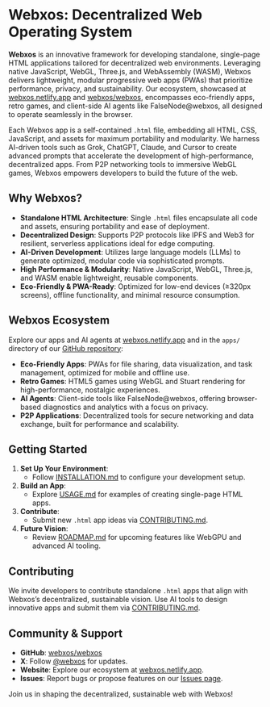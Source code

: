 # Webxos: Decentralized Web Operating System

**Webxos** is an innovative framework for developing standalone, single-page HTML applications tailored for decentralized web environments. Leveraging native JavaScript, WebGL, Three.js, and WebAssembly (WASM), Webxos delivers lightweight, modular progressive web apps (PWAs) that prioritize performance, privacy, and sustainability. Our ecosystem, showcased at [webxos.netlify.app](https://webxos.netlify.app) and [webxos/webxos](https://github.com/webxos/webxos), encompasses eco-friendly apps, retro games, and client-side AI agents like FalseNode@webxos, all designed to operate seamlessly in the browser.

Each Webxos app is a self-contained `.html` file, embedding all HTML, CSS, JavaScript, and assets for maximum portability and modularity. We harness AI-driven tools such as Grok, ChatGPT, Claude, and Cursor to create advanced prompts that accelerate the development of high-performance, decentralized apps. From P2P networking tools to immersive WebGL games, Webxos empowers developers to build the future of the web.

## Why Webxos?

- **Standalone HTML Architecture**: Single `.html` files encapsulate all code and assets, ensuring portability and ease of deployment.
- **Decentralized Design**: Supports P2P protocols like IPFS and Web3 for resilient, serverless applications ideal for edge computing.
- **AI-Driven Development**: Utilizes large language models (LLMs) to generate optimized, modular code via sophisticated prompts.
- **High Performance & Modularity**: Native JavaScript, WebGL, Three.js, and WASM enable lightweight, reusable components.
- **Eco-Friendly & PWA-Ready**: Optimized for low-end devices (≥320px screens), offline functionality, and minimal resource consumption.

## Webxos Ecosystem

Explore our apps and AI agents at [webxos.netlify.app](https://webxos.netlify.app) and in the `apps/` directory of our [GitHub repository](https://github.com/webxos/webxos):
- **Eco-Friendly Apps**: PWAs for file sharing, data visualization, and task management, optimized for mobile and offline use.
- **Retro Games**: HTML5 games using WebGL and Stuart rendering for high-performance, nostalgic experiences.
- **AI Agents**: Client-side tools like FalseNode@webxos, offering browser-based diagnostics and analytics with a focus on privacy.
- **P2P Applications**: Decentralized tools for secure networking and data exchange, built for performance and scalability.

## Getting Started

1. **Set Up Your Environment**:
   - Follow [INSTALLATION.md](INSTALLATION.md) to configure your development setup.
2. **Build an App**:
   - Explore [USAGE.md](USAGE.md) for examples of creating single-page HTML apps.
3. **Contribute**:
   - Submit new `.html` app ideas via [CONTRIBUTING.md](CONTRIBUTING.md).
4. **Future Vision**:
   - Review [ROADMAP.md](ROADMAP.md) for upcoming features like WebGPU and advanced AI tooling.

## Contributing

We invite developers to contribute standalone `.html` apps that align with Webxos’s decentralized, sustainable vision. Use AI tools to design innovative apps and submit them via [CONTRIBUTING.md](CONTRIBUTING.md).

## Community & Support

- **GitHub**: [webxos/webxos](https://github.com/webxos/webxos)
- **X**: Follow [@webxos](https://x.com/webxos) for updates.
- **Website**: Explore our ecosystem at [webxos.netlify.app](https://webxos.netlify.app).
- **Issues**: Report bugs or propose features on our [Issues page](https://github.com/webxos/webxos/issues).

Join us in shaping the decentralized, sustainable web with Webxos!